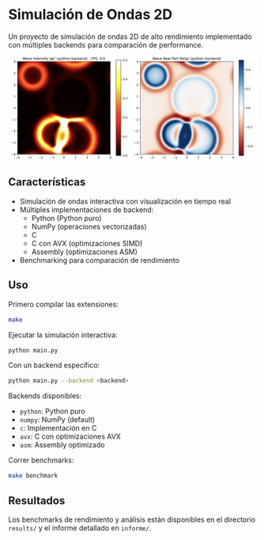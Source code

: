 # Simulación de Ondas 2D

Un proyecto de simulación de ondas 2D de alto rendimiento implementado con múltiples backends para comparación de performance.

![Simulación](informe/extra/live_visualization.png)

## Características

- Simulación de ondas interactiva con visualización en tiempo real
- Múltiples implementaciones de backend:
  - Python (Python puro)
  - NumPy (operaciones vectorizadas)
  - C
  - C con AVX (optimizaciones SIMD)
  - Assembly (optimizaciones ASM)
- Benchmarking para comparación de rendimiento

## Uso

Primero compilar las extensiones:
```bash
make
```

Ejecutar la simulación interactiva:
```bash
python main.py
```

Con un backend específico:
```bash
python main.py --backend <backend>
```

Backends disponibles:
- `python`: Python puro
- `numpy`: NumPy (default)
- `c`: Implementación en C
- `avx`: C con optimizaciones AVX
- `asm`: Assembly optimizado

Correr benchmarks:
```bash
make benchmark
```

## Resultados

Los benchmarks de rendimiento y análisis están disponibles en el directorio `results/` y el informe detallado en `informe/`.